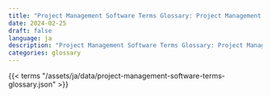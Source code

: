 ```yaml
---
title: "Project Management Software Terms Glossary: Project Management Software Terms in 2024"  
date: 2024-02-25
draft: false
language: ja
description: "Project Management Software Terms Glossary: Project Management Software Terms in 2024 | Project Management Software Terms Glossary"
categories: glossary
---
```


{{< terms "/assets/ja/data/project-management-software-terms-glossary.json" >}}